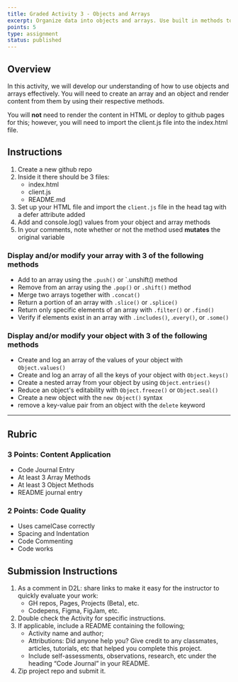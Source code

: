 ```yaml
---
title: Graded Activity 3 - Objects and Arrays
excerpt: Organize data into objects and arrays. Use built in methods to access and manipulate their data.
points: 5
type: assignment
status: published
---
```


<h2>Overview</h2>

In this activity, we will develop our understanding of how to use objects and arrays effectively. You will need to create an array and an object and render content from them by using their respective methods.

You will **not** need to render the content in HTML or deploy to github pages for this; however, you will need to import the client.js file into the index.html file.

<h2>Instructions</h2>

1. Create a new github repo
2. Inside it there should be 3 files:
   - index.html
   - client.js
   - README.md
3. Set up your HTML file and import the `client.js` file in the head tag with a defer attribute added
4. Add and console.log() values from your object and array methods
5. In your comments, note whether or not the method used **mutates** the original variable

### Display and/or modify your array with 3 of the following methods

- Add to an array using the `.push()` or `.unshift() method
- Remove from an array using the `.pop()` or `.shift()` method
- Merge two arrays together with `.concat()`
- Return a portion of an array with `.slice()` or `.splice()`
- Return only specific elements of an array with `.filter()` or `.find()`
- Verify if elements exist in an array with `.includes()`, .`every()`, or `.some()`

### Display and/or modify your object with 3 of the following methods

- Create and log an array of the values of your object with `Object.values()`
- Create and log an array of all the keys of your object with `Object.keys()`
- Create a nested array from your object by using `Object.entries()`
- Reduce an object's editability with `Object.freeze()` or `Object.seal()`
- Create a new object with the `new Object()` syntax
- remove a key-value pair from an object with the `delete` keyword

---

<h2>Rubric</h2>

### 3 Points: Content Application

- Code Journal Entry
- At least 3 Array Methods
- At least 3 Object Methods
- README journal entry

### 2 Points: Code Quality

- Uses camelCase correctly
- Spacing and Indentation
- Code Commenting
- Code works

<h2>Submission Instructions</h2>

1. As a comment in D2L: share links to make it easy for the instructor to quickly evaluate your work:
   - GH repos, Pages, Projects (Beta), etc.
   - Codepens, Figma, FigJam, etc.
2. Double check the Activity for specific instructions.
3. If applicable, include a README containing the following;
   - Activity name and author;
   - Attributions: Did anyone help you? Give credit to any classmates, articles, tutorials, etc that helped you complete this project.
   - Include self-assessments, observations, research, etc under the heading “Code Journal” in your README.
4. Zip project repo and submit it.
